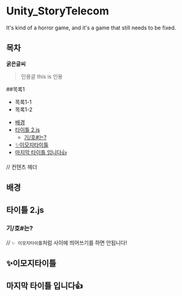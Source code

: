 # Unity_StoryTelecom
 It's kind of a horror game, and it's a game that still needs to be fixed.

## 목차
**굵은글씨**
> 인용글 
>this is 인용

##목록1
+ 목록1-1
+ 목록1-2
- [배경](#배경)
- [타이틀 2.js](#타이틀-2js)
	- [기/호#는?](#기호는)
- [✨이모지타이틀](#이모지타이틀)
- [마지막 타이틀 입니다👍](#마지막-타이틀-입니다)


// 컨텐츠 헤더
## 배경
## 타이틀 2.js
### 기/호#는?
// `✨ 이모지타이틀`처럼 사이에 띄어쓰기를 하면 안됩니다! 
## ✨이모지타이틀 
## 마지막 타이틀 입니다👍
